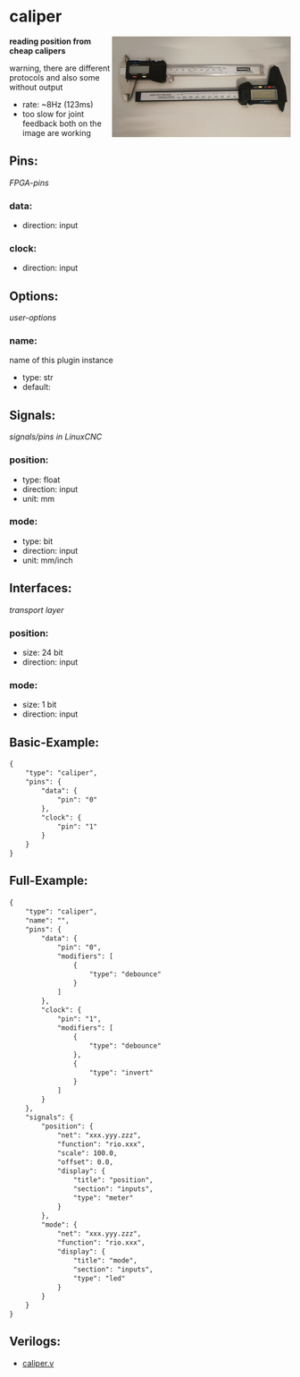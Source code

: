 # caliper

<img align="right" width="320" src="image.png">

**reading position from cheap calipers**

warning, there are different protocols
and also some without output
* rate: ~8Hz (123ms)
* too slow for joint feedback
both on the image are working

## Pins:
*FPGA-pins*
### data:

 * direction: input

### clock:

 * direction: input


## Options:
*user-options*
### name:
name of this plugin instance

 * type: str
 * default: 


## Signals:
*signals/pins in LinuxCNC*
### position:

 * type: float
 * direction: input
 * unit: mm

### mode:

 * type: bit
 * direction: input
 * unit: mm/inch


## Interfaces:
*transport layer*
### position:

 * size: 24 bit
 * direction: input

### mode:

 * size: 1 bit
 * direction: input


## Basic-Example:
```
{
    "type": "caliper",
    "pins": {
        "data": {
            "pin": "0"
        },
        "clock": {
            "pin": "1"
        }
    }
}
```

## Full-Example:
```
{
    "type": "caliper",
    "name": "",
    "pins": {
        "data": {
            "pin": "0",
            "modifiers": [
                {
                    "type": "debounce"
                }
            ]
        },
        "clock": {
            "pin": "1",
            "modifiers": [
                {
                    "type": "debounce"
                },
                {
                    "type": "invert"
                }
            ]
        }
    },
    "signals": {
        "position": {
            "net": "xxx.yyy.zzz",
            "function": "rio.xxx",
            "scale": 100.0,
            "offset": 0.0,
            "display": {
                "title": "position",
                "section": "inputs",
                "type": "meter"
            }
        },
        "mode": {
            "net": "xxx.yyy.zzz",
            "function": "rio.xxx",
            "display": {
                "title": "mode",
                "section": "inputs",
                "type": "led"
            }
        }
    }
}
```

## Verilogs:
 * [caliper.v](caliper.v)
